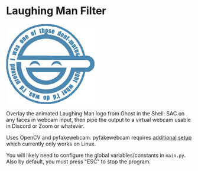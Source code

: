 # Laughing Man Filter
![Laughing Man logo](https://raw.githubusercontent.com/fechan/laughing-man-webcam-filter/master/laughing_man.gif)

Overlay the animated Laughing Man logo from Ghost in the Shell: SAC on any faces in webcam input,
then pipe the output to a virtual webcam usable in Discord or Zoom or whatever.

Uses OpenCV and pyfakewebcam. pyfakewebcam requires [additional setup](https://github.com/jremmons/pyfakewebcam)
which currently only works on Linux.

You will likely need to configure the global variables/constants in `main.py`.
Also by default, you must press "ESC" to stop the program.
